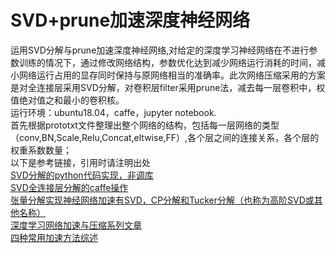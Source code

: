 # SVD+prune加速深度神经网络
 运用SVD分解与prune加速深度神经网络,对给定的深度学习神经网络在不进行参数训练的情况下，通过修改网络结构，参数优化达到减少网络运行消耗的时间，减小网络运行占用的显存同时保持与原网络相当的准确率。此次网络压缩采用的方案是对全连接层采用SVD分解，对卷积层filter采用prune法，减去每一层卷积中，权值绝对值之和最小的卷积核。<br>
 运行环境：ubuntu18.04，caffe，jupyter notebook.<br>
 首先根据prototxt文件整理出整个网络的结构，包括每一层网络的类型（conv,BN,Scale,Relu,Concat,eltwise,FF）,各个层之间的连接关系，各个层的权重系数数量；<br>
 以下是参考链接，引用时请注明出处<br>
 [SVD分解的python代码实现，非调库](https://www.cnblogs.com/endlesscoding/p/10058532.html)<br>
 [SVD全连接层分解的caffe操作](https://blog.csdn.net/zs19960124/article/details/84852538)<br>
 [张量分解实现神经网络加速有SVD，CP分解和Tucker分解（也称为高阶SVD或其他名称）](https://www.leiphone.com/news/201802/tSRogb7n8SFAQ6Yj.html)<br>
 [深度学习网络加速与压缩系列文章](https://blog.csdn.net/wspba/article/details/75671573)<br>
 [四种常用加速方法综述](https://www.jianshu.com/p/7dea4b7ca5bf)
